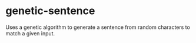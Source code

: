 # genetic-sentence
Uses a genetic algorithm to generate a sentence from random characters to match a given input.

